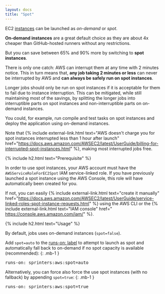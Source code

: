 ```yaml
---
layout: docs
title: "Spot"
---
```


EC2 [instances](/docs/instances) can be launched as _on-demand_ or _spot_.

**On-demand instances** are a great default choice as they are about 4x cheaper than GitHub-hosted runners without any restrictions.

But you can save between 65% and 90% more by switching to **spot instances**.

There is only one catch: AWS can interrupt them at any time with 2 minutes notice.
This in turn means that, **any job taking 2 minutes or less** can never be interrupted by AWS and **can always be safely run on spot instances**.

Longer jobs should only be run on spot instances if it is acceptable for them to fail due to instance interruption.
This can be mitigated, while still maintaining most of the savings, by splitting the longer jobs into
interruptible parts on spot instances and non-interruptible parts on on-demand instances.

You could, for example, run compile and test tasks on spot instances and deploy the application using on-demand instances.

Note that {% include external-link.html text="AWS doesn't charge you for spot instances interrupted less than 1 hour after launch" href="https://docs.aws.amazon.com/AWSEC2/latest/UserGuide/billing-for-interrupted-spot-instances.html" %},
making most interrupted jobs free.

{% include h2.html text="Prerequisite" %}

In order to use spot instances, your AWS account must have the `AWSServiceRoleForEC2Spot` IAM service-linked role.
If you have previously launched a spot instance using the AWS Console, this role will have automatically been created for you.

If not, you can easily {% include external-link.html text="create it manually" href="https://docs.aws.amazon.com/AWSEC2/latest/UserGuide/service-linked-roles-spot-instance-requests.html" %} using the AWS CLI or the {% include external-link.html text="IAM console" href=" https://console.aws.amazon.com/iam/" %}.

{% include h2.html text="Usage"  %}

By default, jobs uses on-demand instances (`spot=false`).

Add `spot=auto` to the [runs-on: label](/docs/label#spot) to attempt to launch as spot and automatically fall back
to on-demand if no spot capacity is available (recommended):
{: .mb-1 }
<div class="alert alert-info font-monospace p-0 mb-3 position-relative" role="alert">
    <pre class="mb-0 p-2 fs-7">runs-on: sprinters:aws:<span class="text-warning fw-bold">spot=auto</span></pre>
</div>

Alternatively, you can force also force the use spot instances (with no fallback) by appending `spot=true`:
{: .mb-1 }
<div class="alert alert-info font-monospace p-0 mb-1 position-relative" role="alert">
    <pre class="mb-0 p-2 fs-7">runs-on: sprinters:aws:<span class="text-warning fw-bold">spot=true</span></pre>
</div>
